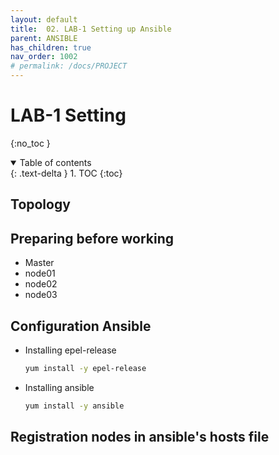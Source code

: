 ```yaml
---
layout: default
title:  02. LAB-1 Setting up Ansible
parent: ANSIBLE
has_children: true
nav_order: 1002
# permalink: /docs/PROJECT
---
```


# LAB-1 Setting

{:no_toc }

<details open markdown="block">  
  <summary>
    Table of contents
  </summary>
  {: .text-delta }
1. TOC  
{:toc}
</details>

## Topology

## Preparing before working  

* Master
* node01
* node02
* node03

## 

## Configuration Ansible 

* Installing epel-release

  ```sh
  yum install -y epel-release
  ```

* Installing ansible

  ```sh
  yum install -y ansible
  ```

## Registration nodes in ansible's hosts file
